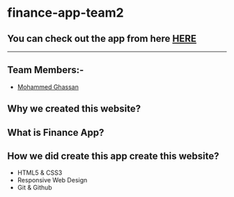 # finance-app-team2
## You can check out the app from here [HERE]()

---
## Team Members:-
- [Mohammed Ghassan](https://github.com/MohammedAbuSamra)
## Why we created this website?


## What is Finance App?


## How we did create this app create this website?

- HTML5 & CSS3
- Responsive Web Design
- Git & Github